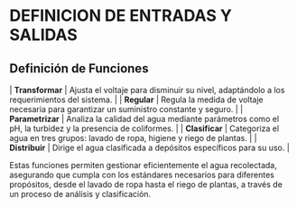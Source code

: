 #  DEFINICION DE ENTRADAS Y SALIDAS

## Definición de Funciones

| **Transformar**  | Ajusta el voltaje para disminuir su nivel, adaptándolo a los requerimientos del sistema. |
| **Regular**      | Regula la medida de voltaje necesaria para garantizar un suministro constante y seguro.  |
| **Parametrizar** | Analiza la calidad del agua mediante parámetros como el pH, la turbidez y la presencia de coliformes. |
| **Clasificar**   | Categoriza el agua en tres grupos: lavado de ropa, higiene y riego de plantas. |
| **Distribuir**   | Dirige el agua clasificada a depósitos específicos para su uso. |

Estas funciones permiten gestionar eficientemente el agua recolectada, asegurando que cumpla con los estándares necesarios para diferentes propósitos, desde el lavado de ropa hasta el riego de plantas, a través de un proceso de análisis y clasificación.
